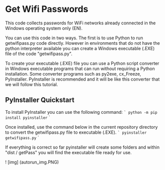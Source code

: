 # Get Wifi Passwords
This code collects passwords for WiFi networks already connected in the Windows operating system only (EN).

You can use this code in two ways. The first is to use Python to run getwifipass.py code directly. However in environments that do not have the python interpreter available you can create a Windows executable (.EXE) file of the code "getwifipass.py".

To create your executable (.EXE) file you can use a Python script converter in Windows executable programs that can run without requiring a Python installation. Some converter programs such as py2exe, cx_Freeze, PyInstaller. PyInstaller is recommended and it will be like this converter that we will follow this tutorial.

## PyInstaller Quickstart
To install PyInstaller you can use the following command:
`` `
python -m pip install pyinstaller
`` `

Once installed, use the command below in the current repository directory to convert the getwifipass.py file to executable (.EXE).
`` `
pyinstaller getwifipass.py
`` `

If everything is correct so far pyinstaller will create some folders and within "dist / getPass" you will find the executable file ready for use.

! [img] (autorun_img.PNG)
